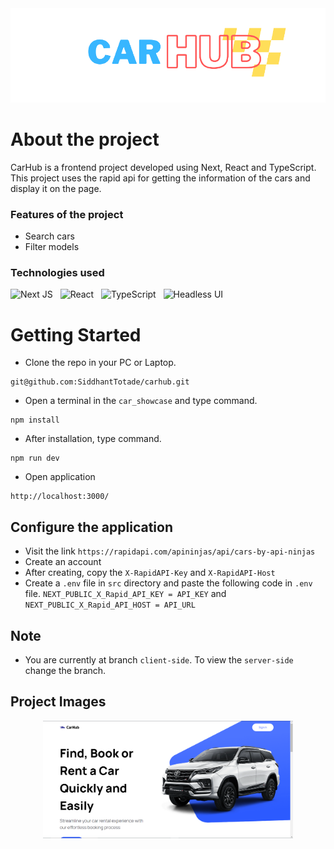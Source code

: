 <div align="center" >
  <img src="https://github.com/SiddhantTotade/carhub/blob/client-side/app_images/carhub.png" />
</div>

# About the project
CarHub is a frontend project developed using Next, React and TypeScript. This project uses the rapid api for getting the information of the cars and display it on the page.

### Features of the project
+ Search cars
+ Filter models

### Technologies used
![Next JS](https://img.shields.io/badge/Next-black?style=for-the-badge&logo=next.js&logoColor=white) &nbsp; ![React](https://img.shields.io/badge/react-%2320232a.svg?style=for-the-badge&logo=react&logoColor=%2361DAFB) &nbsp; ![TypeScript](https://img.shields.io/badge/typescript-%23007ACC.svg?style=for-the-badge&logo=typescript&logoColor=white) &nbsp; ![Headless UI](https://img.shields.io/badge/Headless%20UI-66E3FF.svg?style=for-the-badge&logo=Headless-UI&logoColor=black)

# Getting Started
+ Clone the repo in your PC or Laptop.
```shell
git@github.com:SiddhantTotade/carhub.git
```
+ Open a terminal in the `car_showcase` and type command.
```shell
npm install
```
+ After installation, type command.
```shell
npm run dev
```
+ Open application
```shell
http://localhost:3000/
```

## Configure the application
+ Visit the link `https://rapidapi.com/apininjas/api/cars-by-api-ninjas`
+ Create an account
+ After creating, copy the `X-RapidAPI-Key` and `X-RapidAPI-Host`
+ Create a `.env` file in `src` directory and paste the following code in `.env` file.
`NEXT_PUBLIC_X_Rapid_API_KEY = API_KEY` and
`NEXT_PUBLIC_X_Rapid_API_HOST = API_URL`

## Note
+ You are currently at branch `client-side`. To view the `server-side` change the branch.

## Project Images
<div align="center" gap="10px" display="flex">
  <img src="https://github.com/SiddhantTotade/carhub/blob/client-side/app_images/carhub%20-%201.png" width="400px" />
<div/>
